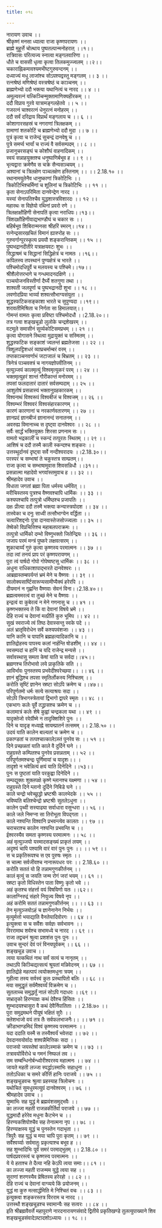 ```yaml
---
title: ०१८

---
```

नारायण उवाच ।।  
श्रीकृष्णं मनसा ध्यात्वा राजा कृष्णपरायणः ।।  
ब्राह्मे मुहूर्त्ते चोत्थाय पुष्पतल्पान्मनोहरात् ।।१।।  
रात्रिवासः परित्यज्य स्नात्वा मङ्गलवारिणा ।।  
धौते च वाससी धृत्वा कृत्वा तिलकमुज्ज्वलम् ।।२।।  
चकाराह्निकमावश्यमभीष्टगुरुवन्दनम् ।।  
दध्याज्यं मधु लाजांश्च सोऽपश्यद्वस्तु मङ्गलम् ।। ३ ।।  
रत्नश्रेष्ठं मणिश्रेष्ठं वस्त्रश्रेष्ठं च काञ्चनम् ।।  
ब्राह्मणेभ्यो ददौ भक्त्या यथानित्यं च नारद ।। ४ ।।  
अमूल्यरत्नं यत्किञ्चिन्मुक्तामाणिक्यहीरकम् ।।  
ददौ विप्राय गुरवे यात्रामङ्गलहेतवे ।। ५ ।।  
गजरत्नं चाश्वरत्नं धेनुरत्नं मनोहरम् ।।  
ददौ सर्वं दरिद्राय विप्रार्थं मङ्गलाय च ।। ६ ।।  
कोशागारसहस्रं च नगराणां त्रिलक्षकम् ।।  
ग्रामाणां शतकोटिं च ब्राह्मणेभ्यो ददौ मुदा ।। ७ ।।  
पुत्रं कृत्वा च राजेन्द्रं सुचन्द्रं दानवेषु च ।।  
पुत्रे समर्प्य भार्यां च राज्यं वै सर्वसम्पदम् ।। ८ ।।  
प्रजानुचरसङ्घं च कोशौघं वाहनादिकम् ।।  
स्वयं सन्नाहयुक्तश्च धनुष्पाणिर्बभूव ह ।। ९ ।।  
भृत्यद्वारा क्रमेणैव स चक्रे सैन्यसञ्चयम् ।।  
अश्वानां च त्रिलक्षेण पञ्चलक्षेण हस्तिनाम् ।। ।। 2.18.१० ।।  
रथानामयुतेनैव धानुष्काणां त्रिकोटिभिः ।।  
त्रिकोटिभिश्चर्मिणां च शूलिनां च त्रिकोटिभिः ।। ११ ।।  
कृता सेनाऽपरिमिता दानवेन्द्रेण नारद ।।  
यस्यां सेनापतिश्चैव युद्धशास्त्रविशारदः ।। १२ ।।  
महारथः स विज्ञेयो रथिनां प्रवरो रणे ।।  
त्रिलक्षाक्षौहिणी सेनापतिं कृत्वा नराधिपः।।१३।।  
त्रिंशदक्षौहिणीवाद्यभाण्डौघं च चकार सः ।।  
बहिर्बभूव शिबिरान्मनसा श्रीहरिं स्मरन्।।१४।।  
रत्नेन्द्रसारखचितं विमानं ह्यारुरोह सः ।।  
गुरुवर्गान्पुरस्कृत्य प्रययौ शङ्करान्तिकम् ।। १५ ।।  
पुष्पभद्रानदीतीरे यत्राक्षयवटः शुभः ।।  
सिद्धाश्रमं च सिद्धानां सिद्धिक्षेत्रं च नामतः ।।१६।।  
कपिलस्य तपस्थानं पुण्यक्षेत्रं च भारते ।।  
पश्चिमोदधिपूर्वे च मलयस्य च पश्चिमे।।१७।।  
श्रीशैलोत्तरभागे च गन्धमादनदक्षिणे ।।  
पञ्चयोजनविस्तीर्णा दैर्घ्ये शतगुणा तथा ।।  
शाश्वती जलपूर्णा च पुष्पभद्रानदी शुभा ।। १८ ।।  
लवणोदप्रिया भार्य्या शश्वत्सौभाग्यसंयुता ।।  
शुद्धस्फटिकसङ्काशा भारते च सुपुण्यदा ।।१९।।  
शरावतीमिश्रिता च निर्गता सा हिमालयात्।।  
गोमन्तं वामतः कृत्वा प्रविष्टा पश्चिमोदधौ ।।2.18.२०।।  
तत्र गत्वा शङ्खचूडो लुलोके चन्द्रशेखरम् ।।  
वटमूले समासीनं सूर्य्यकोटिसमप्रभम् ।। २१ ।।  
कृत्वा योगासने स्थित्वा मुद्रायुक्तं च सस्मितम् ।।  
शुद्धस्फटिक सङ्काशं ज्वलन्तं ब्रह्मतेजसा ।। २२ ।।  
त्रिशूलपट्टिशधरं व्याघ्रचर्माम्बरं वरम् ।।  
तप्तकाञ्चनवर्णाभं जटाजालं च बिभ्रतम् ।। २३ ।।  
त्रिनेत्रं पञ्चवक्त्रं च नागयज्ञोपवीतिनम् ।।  
मृत्युञ्जयं कालमृत्युं विश्वमृत्युकरं परम् ।। २४ ।।  
भक्तमृत्युहरं शान्तं गौरीकान्तं मनोरमम् ।।  
तपसां फलदातारं दातारं सर्वसम्पदाम् ।। २५ ।।  
आशुतोषं प्रसन्नास्यं भक्तानुग्रहकारकम् ।।  
विश्वनाथं विश्वरूपं विश्वबीजं च विश्वजम् ।। २६ ।।  
विश्वम्भरं विश्ववरं विश्वसंहारकारणम् ।।  
कारणं कारणानां च नरकार्णवतारणम् ।। २७ ।।  
ज्ञानप्रदं ज्ञानबीजं ज्ञानानन्दं सनातनम् ।।  
अवरुह्य विमानाच्च स दृष्ट्वा दानवेश्वरः ।। २८ ।।  
सर्वैः सार्द्धं भक्तियुक्तः शिरसा प्रणनाम सः ।।  
वामतो भद्रकालीं च स्कन्दं तत्पुरतः स्थितम् ।। २९ ।।  
आशिषं च ददौ तस्मै काली स्कन्दश्च शङ्करः ।।  
उत्तस्थुर्दानवं दृष्ट्वा सर्वे नन्दीश्वरादयः ।।2.18.३०।।  
परस्परं च सम्भाषां ते चकुस्तत्र साम्प्रतम्।।  
राजा कृत्वा च सम्भाषामुवास शिवसन्निधौ ।।३१।।  
प्रसन्नात्मा महादेवो भगवांस्तमुवाच ह ।। ३२ ।।  
श्रीमहादेव उवाच ।।  
विधाता जगतां ब्रह्मा पिता धर्मस्य धर्मवित् ।।  
मरीचिस्तस्य पुत्रश्च वैष्णवश्चापि धार्मिकः ।। ३३ ।।  
कश्यपश्चापि तत्पुत्रो धर्मिष्ठश्च प्रजापतिः ।।  
दक्षः प्रीत्या ददौ तस्मै भक्त्या कन्यास्त्रयोदश ।। ३४ ।।  
तास्वेका च दनुः साध्वी तत्सौभाग्येन वर्द्धिता ।।  
चत्वारिंशद्दनोः पुत्रा दानवास्तेजसोज्ज्वलाः ।। ३५ ।।  
तेष्वेको विप्रचित्तिश्च महाबलपराक्रमः ।।  
तत्पुत्रो धार्मिको दम्भो विष्णुभक्तो जितेन्द्रियः ।। ३६ ।।  
जजाप परमं मन्त्रं पुष्करे लक्षवत्सरम् ।।  
शुकाचार्य्यं गुरुं कृत्वा कृष्णस्य परमात्मनः ।। ३७ ।।  
तदा त्वां तनयं प्राप परं कृष्णपरायणम् ।।  
पुरा त्वं पार्षदो गोपो गोपेष्वष्टसु धार्मिकः ।। ३८ ।।  
अधुना राधिकाशापाद्भारते दानवेश्वरः ।।  
आब्रह्मस्तम्बपर्यन्तं भ्रमं मेने च वैष्णवः ।। ३९ ।।  
सालोक्यसार्ष्टिसारूप्यसामीप्यैक्यं हरेरपि ।।  
दीयमानं न गृह्णन्ति वैष्णवाः सेवनं विना।।2.18.४०।।  
ब्रह्मत्वममरत्वं वा तुच्छं मेने च वैष्णवः ।।  
इन्द्रत्वं वा कुबेरत्वं न मेने गणनासु च ।। ४१ ।।  
कृष्णभक्तस्य ते किं वा देवानां विषये भ्रमे ।।  
देहि राज्यं च देवानां मत्प्रीतिं कुरु भूमिप ।। ४२ ।।  
सुखं स्वराज्ये त्वं तिष्ठ देवास्सन्तु स्वके पदे ।।  
अलं भ्रातृविरोधेन सर्वे कश्यपवंशजाः ।। ४३ ।।  
यानि कानि च पापानि ब्रह्महत्यादिकानि च ।।  
ज्ञातिद्रोहस्य पापस्य कलां नार्हन्ति षोडशीम् ।। ४४ ।।  
स्वसम्पदां च हानिं च यदि राजेन्द्र मन्यसे ।।  
सर्वावस्थासु समता केषां याति च सर्वदा।।४५।।  
ब्रह्मणश्च तिरोभावो लये प्राकृतिके सति ।।  
आविर्भावः पुनस्तस्य प्रभवेदीश्वरेच्छया।। ।। ४६ ।।  
ज्ञानं बुद्धिश्च तपसा स्मृतिर्लोकस्य निश्चितम् ।।  
करोति सृष्टिं ज्ञानेन स्रष्टा सोऽपि क्रमेण च ।।४७।।  
परिपूर्णतमो धर्मः सत्ये सत्याश्रयः सदा ।।  
सोऽपि त्रिभागस्त्रेतायां द्विभागो द्वापरे स्मृतः ।। ४८ ।।  
एकभागः कलेः पूर्वे तद्ध्रासश्च क्रमेण च ।।  
कलामात्रं कलेः शेषे कुह्वां चन्द्रकला यथा ।। ४९ ।।  
यादृक्तेजो रवेर्ग्रीष्मे न तादृक्शिशिरे पुनः ।।  
दिने च यादृङ् मध्याह्ने सायम्प्रातर्न तत्समम् ।। 2.18.५० ।।  
उदयं याति कालेन बाल्यतां च क्रमेण च ।।  
प्रकाण्डतां च तत्पश्चात्कालेऽस्तं पुनरेव सः ।। ५१ ।।  
दिने प्रच्छन्नतां याति काले वै दुर्दिने घने ।।  
राहुग्रस्ते कम्पितश्च पुनरेव प्रसन्नताम् ।। ५२ ।।  
परिपूर्णतमश्चन्द्रः पूर्णिमायां च यादृशः।। ।  
तादृशो न भवेन्नित्यं क्षयं याति दिनेदिने ।।५३।।  
पुनः स पुष्टतां याति परकुह्वा दिनेदिने ।।  
सम्पद्युक्तः शुक्लपक्षे कृष्णे म्लानश्च यक्ष्मणा ।। ५४ ।।  
राहुग्रस्ते दिने म्लानो दुर्दिने निबिडे घने ।।  
काले चन्द्रो भवेच्छुद्धो भ्रष्टश्रीः कालभेदके ।। ५५ ।।  
भविष्यति बलिश्चेन्द्रो भ्रष्टश्रीः सुतलेऽधुना ।।  
कालेन पृथ्वी सस्याढ्या सर्वाधारा वसुन्धरा ।। ५६ ।।  
काले जले निमग्ना सा तिरोभूता विपद्गता ।।  
काले नश्यन्ति विश्वानि प्रभवन्त्येव कालतः ।। ९७ ।।  
चराचराश्च कालेन नश्यन्ति प्रभवन्ति च ।।  
ईश्वरस्यैव समता कृष्णस्य परमात्मनः ।। ५८ ।।  
अहं मृत्युञ्जयो यस्मादसङ्ख्यं प्राकृतं लयम् ।।  
अदृश्यं चापि पश्यामि वारं वारं पुनः पुनः ।। ।। ५९ ।।  
स च प्रकृतिरूपश्च स एव पुरुषः स्मृतः ।।  
स चात्मा सर्वजीवश्च नानारूपधरः परः ।। 2.18.६० ।।  
करोति सततं यो हि तन्नामगुणकीर्त्तनम् ।।  
कालं मृत्युं स जयति जन्म रोगं जरां भयम् ।। ६१ ।।  
स्रष्टा कृतो विधिस्तेन पाता विष्णुः कृतो भवे ।।  
अहं कृतश्च संहर्त्ता वयं विषयिणो यतः ।।६२।।  
कालाग्निरुद्रं संहारे नियुज्य विषये नृप ।।  
अहं करोमि सततं तन्नामगुणकीर्त्तनम् ।। ।। ६३ ।।  
तेन मृत्युञ्जयोऽहं च ज्ञानेनानेन निर्भयः ।।  
मृत्युर्मत्तो भयाद्याति वैनतेयादिवोरगः ।। ६४ ।।  
इत्युक्त्वा स च सर्वेशः सर्वज्ञः सर्वभावनः ।।  
विररामाथ शर्वश्च सभामध्ये च नारद ।। ६९ ।।  
राजा तद्वचनं श्रुत्वा प्रशशंस पुनः पुनः ।।  
उवाच सुन्दरं देवं परं विनयपूर्वकम् ।। ६६ ।।  
शङ्खचूड उवाच ।।  
त्वया यत्कथितं नाथ सर्वं सत्यं च नानृतम् ।।  
तथाऽपि किञ्चिद्यत्सत्यं श्रूयतां मन्निवेदनम् ।। ६७ ।।  
ज्ञातिद्रोहे महत्पापं त्वयोक्तमधुना त्रयम् ।।  
गृहीत्वा तस्य सर्वस्वं कुतः प्रस्थापितो बलिः ।। ६८ ।।  
मया समुद्धृतं सर्वमैश्वर्य्यं विक्रमेण च ।।  
सुतलाच्च समुद्धर्तुं नालं सोऽपि गदाधरः ।।६९ ।।  
सभ्रातृको हिरण्याक्षः कथं देवैश्च हिंसितः ।।  
शुम्भादयश्चासुरा वै कथं देवैर्निपातिताः ।। 2.18.७० ।।  
पुरा समुद्रमथने पीयूषं भक्षितं सुरैः ।।  
क्लेशभाजो वयं तत्र तैः सर्वफलभाजनैः।। ।। ७१ ।।  
क्रीडाभाण्डमिदं विश्वं कृष्णस्य परमात्मनः ।।  
यदा ददाति यस्मै स तस्यैश्वर्यं भवेत्तदा ।। ७२ ।।  
देवदानवयोर्वादः शश्वन्नैमित्तिकः सदा ।।  
पराजयो जयस्तेषां कालेऽस्माकं क्रमेण च ।। ७३ ।।  
तत्रावयोर्विरोधे च गमनं निष्फलं तव ।।  
सम सम्बन्धिनोर्बन्ध्वोरीश्वरस्य महात्मनः ।। ७४ ।।  
जायते महती लज्जा स्पर्द्धाऽस्माभिः सहाधुना ।।  
ततोऽधिका च समरे कीर्त्ति हानिः पराजये ।। ७५ ।।  
शङ्खचूडवचः श्रुत्वा प्रहस्याह त्रिलोचनः ।।  
यथोचितं सुमधुरमत्युग्रं दानवेश्वरम् ।। ७६ ।।  
श्रीमहादेव उवाच ।।  
युष्माभिः सह युद्धं मे ब्रह्मवंशसमुद्भवैः ।।  
का लज्जा महती राजन्नकीर्तिर्वा पराजये ।। ७७ ।।  
युद्धमादौ हरेरेव मधुना कैटभेन च ।।  
हिरण्यकशिपोश्चैव सह तेनात्मना नृप ।। ७८ ।।  
हिरण्याक्षस्य युद्धं च पुनस्तेन गदाभृता ।।  
त्रिपुरैः सह युद्धं च मया चापि पुरा कृतम् ।। ७९ ।।  
सर्वेश्वर्य्याः सर्वमातुः प्रकृत्याश्च बभूव ह ।।  
सह शुम्भादिभिः पूर्वं समरं परमाद्भुतम् ।। 2.18.८० ।।  
पार्षदप्रवरस्त्वं च कृष्णस्य परमात्मनः ।।  
ये ये हताश्च ते दैत्या नहि केऽपि त्वया समाः।। ८१ ।।  
का लज्जा महती राजन्मम युद्धे त्वया सह ।।  
सुराणां शरणस्यैव प्रेषितस्य हरेरहो ।। ८२ ।।  
देहि राज्यं च देवानां वाग्व्यये किं प्रयोजनम् ।।  
युद्धं मा कुरु मत्सार्द्धमिति मे निश्चितं वचः ।। ८३ ।।  
इत्युक्त्वा शङ्करस्तत्र विरराम च नारद ।।  
उत्तस्थौ शङ्खचूडश्च स्वामान्यैः सह सत्वरः ।। ८४ ।।  
इति श्रीब्रह्मवैवर्त्ते महापुराणे नारदनारायणसंवादे द्वितीये प्रकृतिखण्डे तुलत्युपाख्याने शिव शङ्खचूडसंवादेऽष्टादशोऽध्यायः ।। १८ ।।